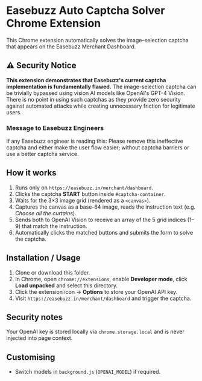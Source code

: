 # Easebuzz Auto Captcha Solver Chrome Extension

This Chrome extension automatically solves the image–selection captcha that appears on the Easebuzz Merchant Dashboard.

## ⚠️ Security Notice
**This extension demonstrates that Easebuzz's current captcha implementation is fundamentally flawed.** The image-selection captcha can be trivially bypassed using vision AI models like OpenAI's GPT-4 Vision. There is no point in using such captchas as they provide zero security against automated attacks while creating unnecessary friction for legitimate users.

### Message to Easebuzz Engineers
If any Easebuzz engineer is reading this: Please remove this ineffective captcha and either make the user flow easier; without captcha barriers or use a better captcha service.


## How it works
1. Runs only on `https://easebuzz.in/merchant/dashboard`.
2. Clicks the captcha **START** button inside `#captcha-container`.
3. Waits for the 3×3 image grid (rendered as a `<canvas>`).
4. Captures the canvas as a base-64 image, reads the instruction text (e.g. *Choose all the curtains*).
5. Sends both to OpenAI Vision to receive an array of the 5 grid indices (1–9) that match the instruction.
6. Automatically clicks the matched buttons and submits the form to solve the captcha.

## Installation / Usage
1. Clone or download this folder.
2. In Chrome, open `chrome://extensions`, enable **Developer mode**, click **Load unpacked** and select this directory.
3. Click the extension icon → **Options** to store your OpenAI API key.
4. Visit `https://easebuzz.in/merchant/dashboard` and trigger the captcha.

## Security notes
Your OpenAI key is stored locally via `chrome.storage.local` and is never injected into page context.

## Customising
* Switch models in `background.js` (`OPENAI_MODEL`) if required.
